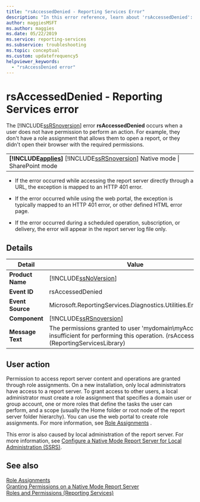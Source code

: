 ```yaml
---
title: "rsAccessedDenied - Reporting Services Error"
description: "In this error reference, learn about 'rsAccessedDenied': The permissions granted to user 'mydomain\\myAccount' are insufficient for performing this operation."
author: maggiesMSFT
ms.author: maggies
ms.date: 05/22/2019
ms.service: reporting-services
ms.subservice: troubleshooting
ms.topic: conceptual
ms.custom: updatefrequency5
helpviewer_keywords:
  - "rsAccessDenied error"
---
```

# rsAccessedDenied - Reporting Services error
  The [!INCLUDE[ssRSnoversion](../../includes/ssrsnoversion-md.md)] error **rsAccessedDenied** occurs when a user does not have permission to perform an action. For example, they don't have a role assignment that allows them to open a report, or they didn't open their browser with the required permissions.  
  
||  
|-|  
|**[!INCLUDE[applies](../../includes/applies-md.md)]**  [!INCLUDE[ssRSnoversion](../../includes/ssrsnoversion-md.md)] Native mode &#124; SharePoint mode|  
  
- If the error occurred while accessing the report server directly through a URL, the exception is mapped to an HTTP 401 error.  
  
- If the error occurred while using the web portal, the exception is typically mapped to an HTTP 401 error, or other defined HTML error page.  
  
- If the error occurred during a scheduled operation, subscription, or delivery, the error will appear in the report server log file only.  
  
## Details  
  
|Detail|Value|  
|-|-|  
|**Product Name**|[!INCLUDE[ssNoVersion](../../includes/ssnoversion-md.md)]|  
|**Event ID**|rsAccessedDenied|  
|**Event Source**|Microsoft.ReportingServices.Diagnostics.Utilities.ErrorStrings|  
|**Component**|[!INCLUDE[ssRSnoversion](../../includes/ssrsnoversion-md.md)]|  
|**Message Text**|The permissions granted to user 'mydomain\myAccount' are insufficient for performing this operation. (rsAccessDenied) (ReportingServicesLibrary)|  
  
## User action  
 Permission to access report server content and operations are granted through role assignments. On a new installation, only local administrators have access to a report server. To grant access to other users, a local administrator must create a role assignment that specifies a domain user or group account, one or more roles that define the tasks the user can perform, and a scope (usually the Home folder or root node of the report server folder hierarchy). You can use the web portal to create role assignments. For more information, see [Role Assignments](../../reporting-services/security/role-assignments.md)
.  
  
 This error is also caused by local administration of the report server. For more information, see [Configure a Native Mode Report Server for Local Administration &#40;SSRS&#41;](../../reporting-services/report-server/configure-a-native-mode-report-server-for-local-administration-ssrs.md).  
  
## See also  
 [Role Assignments](../../reporting-services/security/role-assignments.md)  
 [Granting Permissions on a Native Mode Report Server](../../reporting-services/security/granting-permissions-on-a-native-mode-report-server.md)  
 [Roles and Permissions &#40;Reporting Services&#41;](../../reporting-services/security/roles-and-permissions-reporting-services.md)  
  
